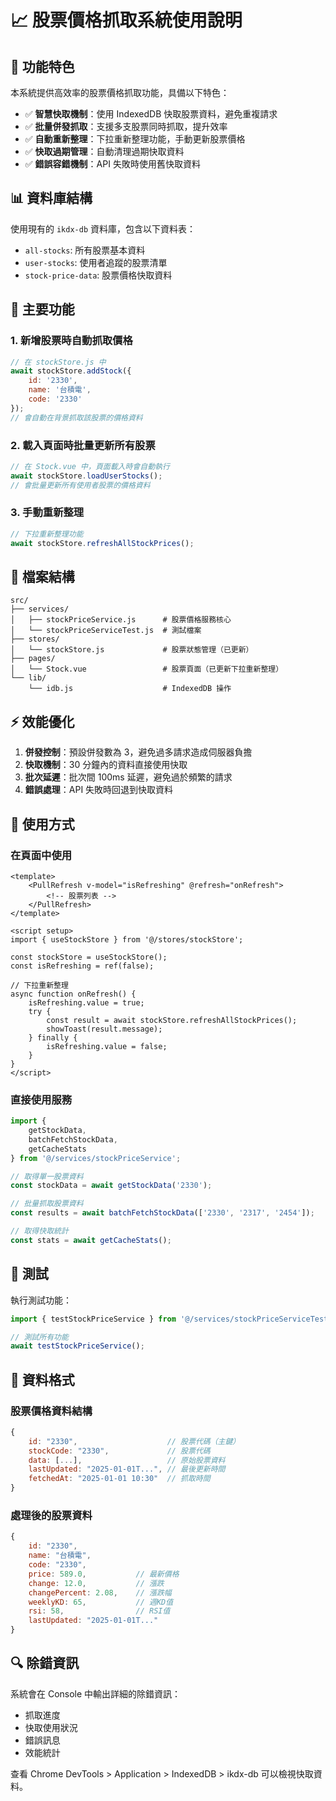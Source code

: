 # 📈 股票價格抓取系統使用說明

## 🚀 功能特色

本系統提供高效率的股票價格抓取功能，具備以下特色：

- ✅ **智慧快取機制**：使用 IndexedDB 快取股票資料，避免重複請求
- ✅ **批量併發抓取**：支援多支股票同時抓取，提升效率
- ✅ **自動重新整理**：下拉重新整理功能，手動更新股票價格
- ✅ **快取過期管理**：自動清理過期快取資料
- ✅ **錯誤容錯機制**：API 失敗時使用舊快取資料

## 📊 資料庫結構

使用現有的 `ikdx-db` 資料庫，包含以下資料表：

- `all-stocks`: 所有股票基本資料
- `user-stocks`: 使用者追蹤的股票清單
- `stock-price-data`: 股票價格快取資料

## 🔧 主要功能

### 1. 新增股票時自動抓取價格

```javascript
// 在 stockStore.js 中
await stockStore.addStock({
    id: '2330',
    name: '台積電',
    code: '2330'
});
// 會自動在背景抓取該股票的價格資料
```

### 2. 載入頁面時批量更新所有股票

```javascript
// 在 Stock.vue 中，頁面載入時會自動執行
await stockStore.loadUserStocks();
// 會批量更新所有使用者股票的價格資料
```

### 3. 手動重新整理

```javascript
// 下拉重新整理功能
await stockStore.refreshAllStockPrices();
```

## 📁 檔案結構

```
src/
├── services/
│   ├── stockPriceService.js      # 股票價格服務核心
│   └── stockPriceServiceTest.js  # 測試檔案
├── stores/
│   └── stockStore.js             # 股票狀態管理（已更新）
├── pages/
│   └── Stock.vue                 # 股票頁面（已更新下拉重新整理）
└── lib/
    └── idb.js                    # IndexedDB 操作
```

## ⚡ 效能優化

1. **併發控制**：預設併發數為 3，避免過多請求造成伺服器負擔
2. **快取機制**：30 分鐘內的資料直接使用快取
3. **批次延遲**：批次間 100ms 延遲，避免過於頻繁的請求
4. **錯誤處理**：API 失敗時回退到快取資料

## 🎯 使用方式

### 在頁面中使用

```vue
<template>
    <PullRefresh v-model="isRefreshing" @refresh="onRefresh">
        <!-- 股票列表 -->
    </PullRefresh>
</template>

<script setup>
import { useStockStore } from '@/stores/stockStore';

const stockStore = useStockStore();
const isRefreshing = ref(false);

// 下拉重新整理
async function onRefresh() {
    isRefreshing.value = true;
    try {
        const result = await stockStore.refreshAllStockPrices();
        showToast(result.message);
    } finally {
        isRefreshing.value = false;
    }
}
</script>
```

### 直接使用服務

```javascript
import { 
    getStockData, 
    batchFetchStockData, 
    getCacheStats 
} from '@/services/stockPriceService';

// 取得單一股票資料
const stockData = await getStockData('2330');

// 批量抓取股票資料
const results = await batchFetchStockData(['2330', '2317', '2454']);

// 取得快取統計
const stats = await getCacheStats();
```

## 🧪 測試

執行測試功能：

```javascript
import { testStockPriceService } from '@/services/stockPriceServiceTest';

// 測試所有功能
await testStockPriceService();
```

## 📝 資料格式

### 股票價格資料結構

```javascript
{
    id: "2330",                    // 股票代碼（主鍵）
    stockCode: "2330",             // 股票代碼
    data: [...],                   // 原始股票資料
    lastUpdated: "2025-01-01T...", // 最後更新時間
    fetchedAt: "2025-01-01 10:30"  // 抓取時間
}
```

### 處理後的股票資料

```javascript
{
    id: "2330",
    name: "台積電",
    code: "2330",
    price: 589.0,           // 最新價格
    change: 12.0,           // 漲跌
    changePercent: 2.08,    // 漲跌幅
    weeklyKD: 65,           // 週KD值
    rsi: 58,                // RSI值
    lastUpdated: "2025-01-01T..."
}
```

## 🔍 除錯資訊

系統會在 Console 中輸出詳細的除錯資訊：

- 抓取進度
- 快取使用狀況
- 錯誤訊息
- 效能統計

查看 Chrome DevTools > Application > IndexedDB > ikdx-db 可以檢視快取資料。
